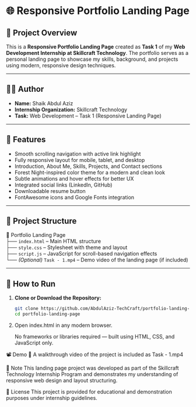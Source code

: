 # 🌐 Responsive Portfolio Landing Page

## 📌 Project Overview

This is a **Responsive Portfolio Landing Page** created as **Task 1** of my **Web Development Internship at Skillcraft Technology**. The portfolio serves as a personal landing page to showcase my skills, background, and projects using modern, responsive design techniques.

---

## 🧑‍💻 Author

- **Name:** Shaik Abdul Aziz  
- **Internship Organization:** Skillcraft Technology  
- **Task:** Web Development – Task 1 (Responsive Landing Page)

---

## 🌟 Features

- Smooth scrolling navigation with active link highlight  
- Fully responsive layout for mobile, tablet, and desktop  
- Introduction, About Me, Skills, Projects, and Contact sections  
- Forest Night-inspired color theme for a modern and clean look  
- Subtle animations and hover effects for better UX  
- Integrated social links (LinkedIn, GitHub)  
- Downloadable resume button  
- FontAwesome icons and Google Fonts integration

---

## 🧩 Project Structure

📁 Portfolio Landing Page  
├── `index.html` – Main HTML structure  
├── `style.css` – Stylesheet with theme and layout  
├── `script.js` – JavaScript for scroll-based navigation effects  
└── *(Optional)* `Task - 1.mp4` – Demo video of the landing page (if included)

---

## 🔧 How to Run

1. **Clone or Download the Repository:**

   ```bash
   git clone https://github.com/AbdulAziz-TechCraft/portfolio-landing-page.git
   cd portfolio-landing-page
2. Open index.html in any modern browser.

   No frameworks or libraries required — built using HTML, CSS, and JavaScript only.

📽️ Demo
🎥 A walkthrough video of the project is included as Task - 1.mp4

📌 Note
This landing page project was developed as part of the Skillcraft Technology Internship Program and demonstrates my understanding of responsive web design and layout structuring.

📜 License
This project is provided for educational and demonstration purposes under internship guidelines.
